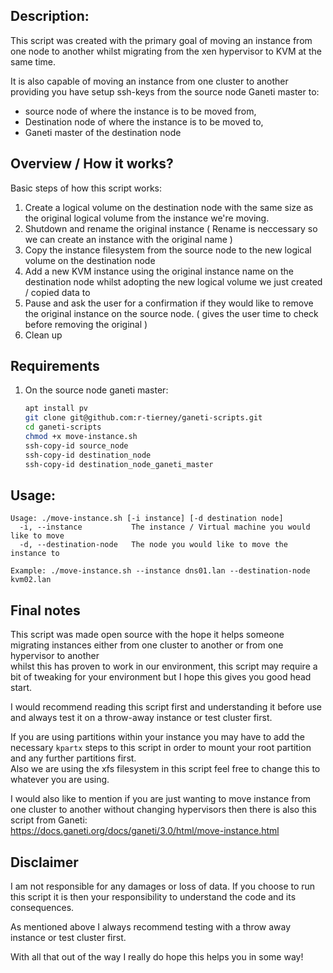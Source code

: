 ## Description:

This script was created with the primary goal of moving an instance from one node to another whilst migrating from the xen hypervisor to KVM at the same time.

It is also capable of moving an instance from one cluster to another providing you have setup ssh-keys from the source node Ganeti master to:
- source node of where the instance is to be moved from,
- Destination node of where the instance is to be moved to,
- Ganeti master of the destination node

## Overview / How it works?

Basic steps of how this script works:

1. Create a logical volume on the destination node with the same size as the original logical volume from the instance we're moving.
2. Shutdown and rename the original instance ( Rename is neccessary so we can create an instance with the original name )
3. Copy the instance filesystem from the source node to the new logical volume on the destination node
4. Add a new KVM instance using the original instance name on the destination node whilst adopting the new logical volume we just created / copied data to
5. Pause and ask the user for a confirmation if they would like to remove the original instance on the source node. ( gives the user time to check before removing the original )
6. Clean up


## Requirements

1. On the source node ganeti master:
    ```bash
    apt install pv
    git clone git@github.com:r-tierney/ganeti-scripts.git
    cd ganeti-scripts
    chmod +x move-instance.sh
    ssh-copy-id source_node
    ssh-copy-id destination_node
    ssh-copy-id destination_node_ganeti_master
    ```

## Usage:

```
Usage: ./move-instance.sh [-i instance] [-d destination node]
  -i, --instance           The instance / Virtual machine you would like to move
  -d, --destination-node   The node you would like to move the instance to

Example: ./move-instance.sh --instance dns01.lan --destination-node kvm02.lan
```

## Final notes

This script was made open source with the hope it helps someone migrating instances either from one cluster to another or from one hypervisor to another <br />
whilst this has proven to work in our environment, this script may require a bit of tweaking for your environment but I hope this gives you good head start. <br />

I would recommend reading this script first and understanding it before use and always test it on a throw-away instance or test cluster first.

If you are using partitions within your instance you may have to add the necessary `kpartx` steps to this script in order to mount your root partition and any further partitions first. <br />
Also we are using the xfs filesystem in this script feel free to change this to whatever you are using.

I would also like to mention if you are just wanting to move instance from one cluster to another without changing hypervisors then there is also this script from Ganeti: <br />
https://docs.ganeti.org/docs/ganeti/3.0/html/move-instance.html


## Disclaimer 

I am not responsible for any damages or loss of data. If you choose to run this script it is then your responsibility to understand the code and its consequences.

As mentioned above I always recommend testing with a throw away instance or test cluster first.

With all that out of the way I really do hope this helps you in some way!
